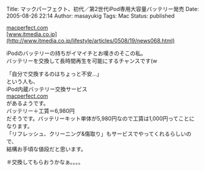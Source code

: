 Title: マックパーフェクト、初代／第2世代iPod専用大容量バッテリー発売
Date: 2005-08-26 22:14
Author: masayukig
Tags: Mac
Status: published

[macperfect.com](http://macperfect.com/cts/batt-ac/item/ipod.htm)  
[www.itmedia.co.jp](http://www.itmedia.co.jp/lifestyle/articles/0508/19/news068.html)

iPodのバッテリーの持ちがイマイチとお嘆きのそこの私。  
バッテリーを交換して長時間再生を可能にするチャンスです(w

「自分で交換するのはちょっと不安...」  
という人も、  
iPod内蔵バッテリー交換サービス  
[macperfect.com](http://macperfect.com/cts/service/list/ipod_battery.htm)  
があるようです。  
バッテリー＋工賃＝6,980円  
だそうです。バッテリーキット単体が5,980円なので工賃は1,000円ってことになります。  
「リフレッシュ、クリーニング&傷取り」もサービスでやってくれるらしいので、  
結構お手頃な値段だと思います。

＃交換してもらおうかなぁ。。。。
